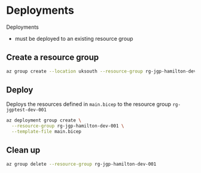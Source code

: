 
# Deployments

Deployments
- must be deployed to an existing resource group

## Create a resource group

```sh
az group create --location uksouth --resource-group rg-jgp-hamilton-dev-001
```

## Deploy

Deploys the resources defined in `main.bicep` to the resource group `rg-jgptest-dev-001`

```sh
az deployment group create \
  --resource-group rg-jgp-hamilton-dev-001 \
  --template-file main.bicep
```

## Clean up

```sh
az group delete --resource-group rg-jgp-hamilton-dev-001
```
